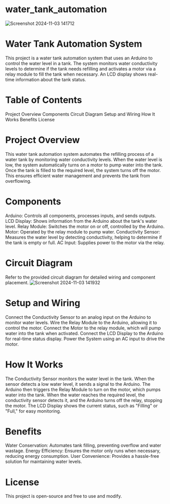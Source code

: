 # water_tank_automation
![Screenshot 2024-11-03 141712](https://github.com/user-attachments/assets/927ef694-bc3b-4cd6-b98c-40a8800910c7)

#  Water Tank Automation System
  This project is a water tank automation system that uses an Arduino to control the water level in a tank. The system monitors water conductivity levels to determine if the tank needs refilling and activates a motor via a relay module to fill the tank when necessary. An LCD display shows real-time information about the tank status.

# Table of Contents
Project Overview
 Components
 Circuit Diagram
 Setup and Wiring
 How It Works
 Benefits
 License
# Project Overview
This water tank automation system automates the refilling process of a water tank by monitoring water conductivity levels. When the water level is low, the system automatically turns on a motor to pump water into the tank. Once the tank is filled to the required level, the system turns off the motor. This ensures efficient water management and prevents the tank from overflowing.

# Components
Arduino: Controls all components, processes inputs, and sends outputs.
LCD Display: Shows information from the Arduino about the tank's water level.
Relay Module: Switches the motor on or off, controlled by the Arduino.
Motor: Operated by the relay module to pump water.
Conductivity Sensor: Measures the water level by detecting conductivity, helping to determine if the tank is empty or full.
AC Input: Supplies power to the motor via the relay.
# Circuit Diagram
Refer to the provided circuit diagram for detailed wiring and component placement.
![Screenshot 2024-11-03 141932](https://github.com/user-attachments/assets/611613f5-e81a-4167-9552-f3847d7190d3)

# Setup and Wiring
Connect the Conductivity Sensor to an analog input on the Arduino to monitor water levels.
Wire the Relay Module to the Arduino, allowing it to control the motor.
Connect the Motor to the relay module, which will pump water into the tank when activated.
Connect the LCD Display to the Arduino for real-time status display.
Power the System using an AC input to drive the motor.
# How It Works
The Conductivity Sensor monitors the water level in the tank.
When the sensor detects a low water level, it sends a signal to the Arduino.
The Arduino then triggers the Relay Module to turn on the motor, which pumps water into the tank.
When the water reaches the required level, the conductivity sensor detects it, and the Arduino turns off the relay, stopping the motor.
The LCD Display shows the current status, such as "Filling" or "Full," for easy monitoring.
# Benefits
Water Conservation: Automates tank filling, preventing overflow and water wastage.
Energy Efficiency: Ensures the motor only runs when necessary, reducing energy consumption.
User Convenience: Provides a hassle-free solution for maintaining water levels.
# License
This project is open-source and free to use and modify.
